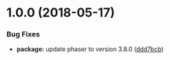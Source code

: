 <a name="1.0.0"></a>
# 1.0.0 (2018-05-17)


### Bug Fixes

* **package:** update phaser to version 3.8.0 ([ddd7bcb](https://github.com/nunof07/space-patrol/commit/ddd7bcb))
